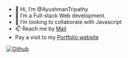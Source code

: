 - 👋 Hi, I’m @AyushmanTripathy
- 👀 I’m a Full-stack Web development.
- 💞️ I’m looking to collaborate with Javascript 
- 📫 Reach me by [Mail](ayushmantripathy2004@gmail.com)
- Pay a visit to my [Portfolio website](https://ayushmantripathy.netlify.app/)

<!---
AyushmanTripathy/AyushmanTripathy is a ✨ special ✨ repository because its `README.md` (this file) appears on your GitHub profile.
You can click the Preview link to take a look at your changes.
--->
[![Github](https://github-readme-stats.vercel.app/api?username=AyushmanTripathy&theme=dark&show_icons=true)](https://github.com/AyushmanTripathy/)
